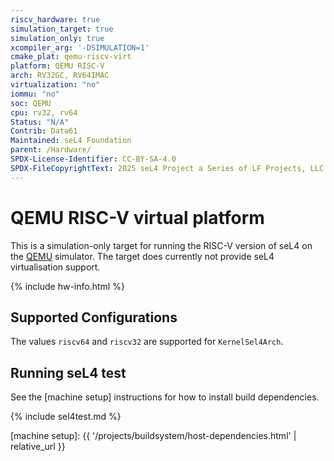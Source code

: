 ```yaml
---
riscv_hardware: true
simulation_target: true
simulation_only: true
xcompiler_arg: '-DSIMULATION=1'
cmake_plat: qemu-riscv-virt
platform: QEMU RISC-V
arch: RV32GC, RV64IMAC
virtualization: "no"
iommu: "no"
soc: QEMU
cpu: rv32, rv64
Status: "N/A"
Contrib: Data61
Maintained: seL4 Foundation
parent: /Hardware/
SPDX-License-Identifier: CC-BY-SA-4.0
SPDX-FileCopyrightText: 2025 seL4 Project a Series of LF Projects, LLC.
---
```


# QEMU RISC-V virtual platform

This is a simulation-only target for running the RISC-V version of seL4 on the
[QEMU] simulator. The target does currently not provide seL4 virtualisation
support.

{% include hw-info.html %}

## Supported Configurations

The values `riscv64` and `riscv32` are supported for `KernelSel4Arch`.

## Running seL4 test

See the [machine setup] instructions for how to install build dependencies.

{% include sel4test.md %}

[QEMU]: https://www.qemu.org
[machine setup]: {{ '/projects/buildsystem/host-dependencies.html' | relative_url }}
